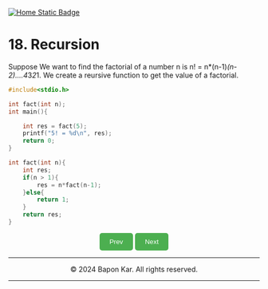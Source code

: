 
[![Home Static Badge](https://img.shields.io/badge/%F0%9F%8F%A0-Home-maker?style=plastic&labelColor=grey&color=black)
](https://baponkar.github.io/Learning-C)

# 18. Recursion

Suppose We want to find the factorial of a number n is n! = n*(n-1)*(n-2)....4*3*2*1.
We create a reursive function to get the value of a factorial.

```c
#include<stdio.h>

int fact(int n);
int main(){

    int res = fact(5);
    printf("5! = %d\n", res);
    return 0;
}

int fact(int n){
    int res;
    if(n > 1){
        res = n*fact(n-1);
    }else{
        return 1;
    }
    return res;
}

```




<div style="text-align: center;">
    <button type="button" onclick="window.location.href='https://baponkar.github.io/Learning-C/Lists-and-Trees/Lists-and-Trees';" style="background-color: #4CAF50; color: white; padding: 10px 20px; border: none; border-radius: 5px; cursor: pointer;">
       Prev
    </button>
     <button type="button" onclick="window.location.href='https://baponkar.github.io/Learning-C/Bit-Level-Operations-and-Applications/Bit-Level-Operations-and-Applications';" style="background-color: #4CAF50; color: white; padding: 10px 20px; border: none; border-radius: 5px; cursor: pointer;">
       Next
    </button>
</div>


<hr>
<div style="text-align: center;">
    © 2024 Bapon Kar. All rights reserved.
</div>
<hr>
